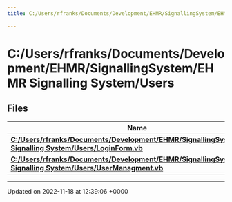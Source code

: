 ```yaml
---
title: C:/Users/rfranks/Documents/Development/EHMR/SignallingSystem/EHMR Signalling System/Users

---
```


# C:/Users/rfranks/Documents/Development/EHMR/SignallingSystem/EHMR Signalling System/Users



## Files

| Name           |
| -------------- |
| **[C:/Users/rfranks/Documents/Development/EHMR/SignallingSystem/EHMR Signalling System/Users/LoginForm.vb](/SignallingSystem-doc/vb/Files/LoginForm_8vb/#file-loginform.vb)**  |
| **[C:/Users/rfranks/Documents/Development/EHMR/SignallingSystem/EHMR Signalling System/Users/UserManagment.vb](/SignallingSystem-doc/vb/Files/UserManagment_8vb/#file-usermanagment.vb)**  |






-------------------------------

Updated on 2022-11-18 at 12:39:06 +0000
